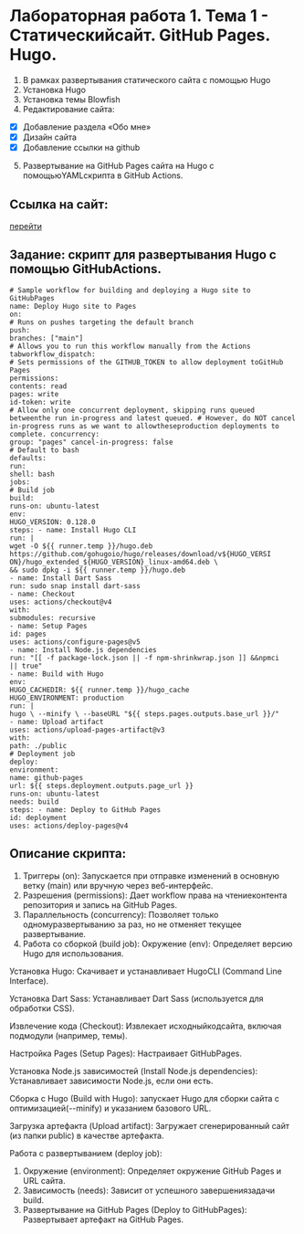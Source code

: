 # Лабораторная работа 1. Тема 1 - Статическийсайт. GitHub Pages. Hugo. 

1. В рамках развертывания статического сайта с помощью Hugo
2. Установка Hugo
3. Установка темы Blowfish
4. Редактирование сайта:
- [x]  Добавление раздела «Обо мне»
- [x]  Дизайн сайта
- [x]  Добавление ссылки на github
5. Развертывание на GitHub Pages сайта на Hugo с помощьюYAMLскрипта в GitHub Actions.

## Ссылка на сайт:
[перейти](https://blohinavaleria.github.io/web-portfolio/)

## Задание: скрипт для развертывания Hugo с помощью GitHubActions.
```
# Sample workflow for building and deploying a Hugo site to GitHubPages
name: Deploy Hugo site to Pages
on:
# Runs on pushes targeting the default branch
push:
branches: ["main"]
# Allows you to run this workflow manually from the Actions tabworkflow_dispatch:
# Sets permissions of the GITHUB_TOKEN to allow deployment toGitHub Pages
permissions:
contents: read
pages: write
id-token: write
# Allow only one concurrent deployment, skipping runs queued betweenthe run in-progress and latest queued. # However, do NOT cancel in-progress runs as we want to allowtheseproduction deployments to complete. concurrency:
group: "pages" cancel-in-progress: false
# Default to bash
defaults:
run:
shell: bash
jobs:
# Build job
build:
runs-on: ubuntu-latest
env:
HUGO_VERSION: 0.128.0
steps: - name: Install Hugo CLI
run: |
wget -O ${{ runner.temp }}/hugo.deb
https://github.com/gohugoio/hugo/releases/download/v${HUGO_VERSI
ON}/hugo_extended_${HUGO_VERSION}_linux-amd64.deb \
&& sudo dpkg -i ${{ runner.temp }}/hugo.deb
- name: Install Dart Sass
run: sudo snap install dart-sass
- name: Checkout
uses: actions/checkout@v4
with:
submodules: recursive
- name: Setup Pages
id: pages
uses: actions/configure-pages@v5
- name: Install Node.js dependencies
run: "[[ -f package-lock.json || -f npm-shrinkwrap.json ]] &&npmci
|| true"
- name: Build with Hugo
env:
HUGO_CACHEDIR: ${{ runner.temp }}/hugo_cache
HUGO_ENVIRONMENT: production
run: |
hugo \ --minify \ --baseURL "${{ steps.pages.outputs.base_url }}/"
- name: Upload artifact
uses: actions/upload-pages-artifact@v3
with:
path: ./public
# Deployment job
deploy:
environment:
name: github-pages
url: ${{ steps.deployment.outputs.page_url }}
runs-on: ubuntu-latest
needs: build
steps: - name: Deploy to GitHub Pages
id: deployment
uses: actions/deploy-pages@v4
```

## Описание скрипта:
1. Триггеры (on): Запускается при отправке изменений в основную ветку (main) или вручную через веб-интерфейс.
2. Разрешения (permissions): Дает workflow права на чтениеконтента репозитория и запись на GitHub Pages.
3. Параллельность (concurrency): Позволяет только одномуразвертыванию за раз, но не отменяет текущее развертывание.
4. Работа со сборкой (build job):
Окружение (env): Определяет версию Hugo для использования.

Установка Hugo: Скачивает и устанавливает HugoCLI (Command Line Interface).

Установка Dart Sass: Устанавливает Dart Sass (используется для обработки CSS).

Извлечение кода (Checkout): Извлекает исходныйкодсайта, включая подмодули (например, темы).

Настройка Pages (Setup Pages): Настраивает GitHubPages.

Установка Node.js зависимостей (Install Node.js dependencies): Устанавливает зависимости Node.js, если они есть.

Сборка с Hugo (Build with Hugo): запускает Hugo для сборки сайта с оптимизацией(--minify) и указанием базового URL.

Загрузка артефакта (Upload artifact): Загружает сгенерированный сайт (из папки public) в качестве артефакта.

Работа с развертыванием (deploy job):

1. Окружение (environment): Определяет окружение GitHub Pages и URL сайта.
2. Зависимость (needs): Зависит от успешного завершениязадачи build.
3. Развертывание на GitHub Pages (Deploy to GitHubPages): Развертывает артефакт на GitHub Pages.
